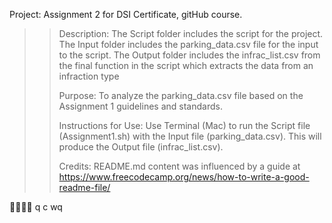 Project: Assignment 2 for DSI Certificate, gitHub course.
> > 
> > Description: The Script folder includes the script for the project. The Input folder includes the parking_data.csv file for the input to the script.  The Output folder includes the infrac_list.csv from the final function in the script which extracts the data from an infraction type
> > 
> > Purpose: To analyze the parking_data.csv file based on the Assignment 1 guidelines and standards.
> > 
> > Instructions for Use: Use Terminal (Mac) to run the Script file (Assignment1.sh) with the Input file (parking_data.csv).  This will produce the Output file (infrac_list.csv).
> > 
> > Credits: README.md content was influenced by a guide at https://www.freecodecamp.org/news/how-to-write-a-good-readme-file/


q
c
wq
